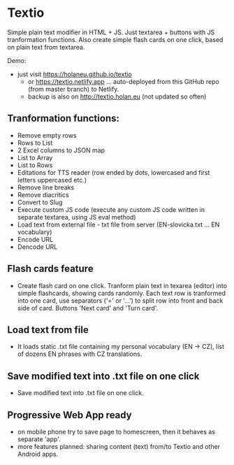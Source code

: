 # Textio

Simple plain text modifier in HTML + JS. Just textarea + buttons with JS tranformation functions.
Also create simple flash cards on one click, based on plain text from textarea.

Demo:
* just visit https://holaneu.github.io/textio
  * or https://textio.netlify.app ... auto-deployed from this GitHub repo (from master branch) to Netlify.
  * backup is also on http://textio.holan.eu (not updated so often)


## Tranformation functions:

* Remove empty rows
* Rows to List
* 2 Excel columns to JSON map
* List to Array
* List to Rows
* Editations for TTS reader (row ended by dots, lowercased and first letters uppercased etc.)
* Remove line breaks 
* Remove diacritics  
* Convert to Slug 
* Execute custom JS code (execute any custom JS code written in separate textarea, using JS eval method)
* Load text from external file - txt file from server (EN-slovicka.txt ... EN vocabulary)
* Encode URL
* Dencode URL

## Flash cards feature
* Create flash card on one click. Tranform plain text in texarea (editor) into simple flashcards, showing cards randomly. Each text row is tranformed into one card, use separators ('=' or '...') to split row into front and back side of card. Buttons 'Next card' and 'Turn card'.

## Load text from file
* It loads static .txt file containing my personal vocabulary (EN -> CZ), list of dozens EN phrases with CZ translations.

## Save modified text into .txt file on one click
* Save modified text into .txt file on one click.

## Progressive Web App ready
* on mobile phone try to save page to homescreen, then it behaves as separate 'app'.
* more features planned: sharing content (text) from/to Textio and other Android apps.

